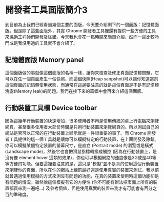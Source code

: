 
# 開發者工具面版簡介3
到目前為止我們已經看過幾個主要的面版，今天要介紹剩下的一個面版：記憶體面版。但是除了這些面版外，其實 Chrome 開發者工具裡還有提供一些方便的工具來協助工程師們開發及除錯。今天我也會花一點時間來簡單介紹，然而一些比較冷門或是我沒用過的工具就不會介紹了。

## 記憶體面版 Memory panel
這個面版做的事就像這個面版的名稱一樣，讓你來檢查及修正頁面記憶體問題，它可以在任一個頁面產生一個快照，而這個快照(Heap sanpshot)可以讓你知道當前這個頁面的記憶體使用狀態，而通常在這邊要注意的就是這個頁面是不是有記憶體洩露(Memory leak)的問題。我們在接下來的篇幅中會再來介紹這個面版。

## 行動裝置工具欄 Device toolbar
因為這幾年行動裝置的快速增加，很多使用者不再是使用傳統的桌上行電腦來瀏覽網頁，甚至很多使用者大部份時間是只用行動裝置來瀏覽網頁的。所以測試自己的網站是否可以正常的在行動裝置上顯示就是一件很重要的事了。而 Chrome 開發者工具提供的這一個工具就是讓你可以模擬特定的行動裝置，在上面開發及除錯。你可以模擬某個特定裝置的螢幕尺寸，是直立 (Portrait mode) 的瀏覽或是橫式 (Landscape mode)，然後它也會把滑鼠指標轉換成觸控 (因為在行動裝置上，是沒有像 element:hover 這類的效果)，你也可以模擬網路的速度像是3G或是4G等等方便的功能。但要這裡要注意的是，這只是"模擬"並不是真的使用這個行動裝置來瀏覽你的頁面，所以在你的網站上線前最好還是使用真實的裝置來測試，我以前就曾遇過使用模擬的方式來測沒有問題的功能，在真的裝置來使用時這個功能卻是有問題的情況。雖然說這個模擬有它的方便性 (你不可能有辦法把市面上所有的裝置都買來測一遍吧…) 及參考價值，但是使用真實的裝置來測才有可能會有百分之百的準確度。
